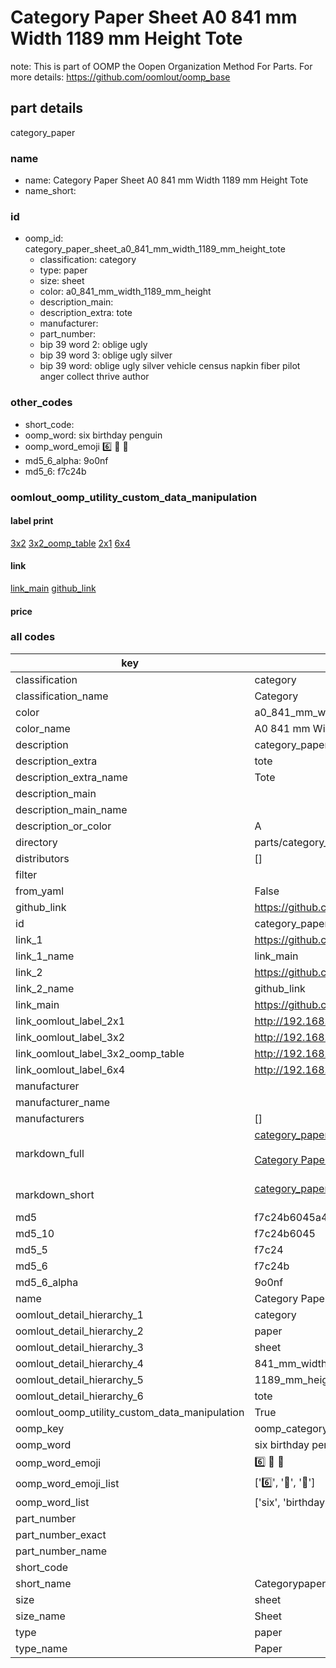 # Category Paper Sheet A0 841 mm Width 1189 mm Height Tote  

note: This is part of OOMP the Oopen Organization Method For Parts. For more details: https://github.com/oomlout/oomp_base

##  part details



category_paper

### name
* name: Category Paper Sheet A0 841 mm Width 1189 mm Height Tote
* name_short: 
### id
* oomp_id: category_paper_sheet_a0_841_mm_width_1189_mm_height_tote
  * classification: category
  * type: paper
  * size: sheet
  * color: a0_841_mm_width_1189_mm_height
  * description_main: 
  * description_extra: tote
  * manufacturer: 
  * part_number: 
  * bip 39 word 2: oblige ugly
  * bip 39 word 3: oblige ugly silver
  * bip 39 word: oblige ugly silver vehicle census napkin fiber pilot anger collect thrive author

### other_codes
* short_code: 
* oomp_word: six birthday penguin
* oomp_word_emoji :six: :birthday: :penguin:
* md5_6_alpha: 9o0nf
* md5_6: f7c24b






### oomlout_oomp_utility_custom_data_manipulation
#### label print
[3x2](http://192.168.1.245:1112/?label=oomp%209o0nf)
[3x2_oomp_table](http://192.168.1.107:1112/?label=oomp%209o0nf)
[2x1](http://192.168.1.242:1112/?label=oomp%209o0nf)
[6x4](http://192.168.1.55:1112/?label=oomp%209o0nf)    

#### link

[link_main](https://github.com/oomlout/oomlout_oomp_current_version_messy/tree/main/parts/category_paper_sheet_a0_841_mm_width_1189_mm_height_tote) [github_link](https://github.com/oomlout/oomlout_oomp_part_src/tree/main/parts/category_paper_sheet_a0_841_mm_width_1189_mm_height_tote)                             

#### price







### all codes 
| key | value |  
| --- | --- |  
| classification | category |  
| classification_name | Category |  
| color | a0_841_mm_width_1189_mm_height |  
| color_name | A0 841 mm Width 1189 mm Height |  
| description | category_paper |  
| description_extra | tote |  
| description_extra_name | Tote |  
| description_main |  |  
| description_main_name |  |  
| description_or_color | A  |  
| directory | parts/category_paper_sheet_a0_841_mm_width_1189_mm_height_tote |  
| distributors | [] |  
| filter |  |  
| from_yaml | False |  
| github_link | https://github.com/oomlout/oomlout_oomp_part_src/tree/main/parts/category_paper_sheet_a0_841_mm_width_1189_mm_height_tote |  
| id | category_paper_sheet_a0_841_mm_width_1189_mm_height_tote |  
| link_1 | https://github.com/oomlout/oomlout_oomp_current_version_messy/tree/main/parts/category_paper_sheet_a0_841_mm_width_1189_mm_height_tote |  
| link_1_name | link_main |  
| link_2 | https://github.com/oomlout/oomlout_oomp_part_src/tree/main/parts/category_paper_sheet_a0_841_mm_width_1189_mm_height_tote |  
| link_2_name | github_link |  
| link_main | https://github.com/oomlout/oomlout_oomp_current_version_messy/tree/main/parts/category_paper_sheet_a0_841_mm_width_1189_mm_height_tote |  
| link_oomlout_label_2x1 | http://192.168.1.242:1112/?label=oomp%209o0nf |  
| link_oomlout_label_3x2 | http://192.168.1.245:1112/?label=oomp%209o0nf |  
| link_oomlout_label_3x2_oomp_table | http://192.168.1.107:1112/?label=oomp%209o0nf |  
| link_oomlout_label_6x4 | http://192.168.1.55:1112/?label=oomp%209o0nf |  
| manufacturer |  |  
| manufacturer_name |  |  
| manufacturers | [] |  
| markdown_full | [category_paper_sheet_a0_841_mm_width_1189_mm_height_tote](https://github.com/oomlout/oomlout_oomp_current_version_messy/tree/main/parts/category_paper_sheet_a0_841_mm_width_1189_mm_height_tote)<br>[](https://github.com/oomlout/oomlout_oomp_current_version_messy/tree/main/parts/category_paper_sheet_a0_841_mm_width_1189_mm_height_tote)<br>[Category Paper Sheet A0 841 Mm Width 1189 Mm Height Tote](https://github.com/oomlout/oomlout_oomp_current_version_messy/tree/main/parts/category_paper_sheet_a0_841_mm_width_1189_mm_height_tote)<br><br> |  
| markdown_short | [category_paper_sheet_a0_841_mm_width_1189_mm_height_tote](https://github.com/oomlout/oomlout_oomp_current_version_messy/tree/main/parts/category_paper_sheet_a0_841_mm_width_1189_mm_height_tote)<br><br> |  
| md5 | f7c24b6045a4eab64b92af1f91bb04c1 |  
| md5_10 | f7c24b6045 |  
| md5_5 | f7c24 |  
| md5_6 | f7c24b |  
| md5_6_alpha | 9o0nf |  
| name | Category Paper Sheet A0 841 mm Width 1189 mm Height Tote |  
| oomlout_detail_hierarchy_1 | category |  
| oomlout_detail_hierarchy_2 | paper |  
| oomlout_detail_hierarchy_3 | sheet |  
| oomlout_detail_hierarchy_4 | 841_mm_width |  
| oomlout_detail_hierarchy_5 | 1189_mm_height |  
| oomlout_detail_hierarchy_6 | tote |  
| oomlout_oomp_utility_custom_data_manipulation | True |  
| oomp_key | oomp_category_paper_sheet_a0_841_mm_width_1189_mm_height_tote |  
| oomp_word | six birthday penguin |  
| oomp_word_emoji | :six: :birthday: :penguin: |  
| oomp_word_emoji_list | [':six:', ':birthday:', ':penguin:'] |  
| oomp_word_list | ['six', 'birthday', 'penguin'] |  
| part_number |  |  
| part_number_exact |  |  
| part_number_name |  |  
| short_code |  |  
| short_name | Categorypaper |  
| size | sheet |  
| size_name | Sheet |  
| type | paper |  
| type_name | Paper |  
